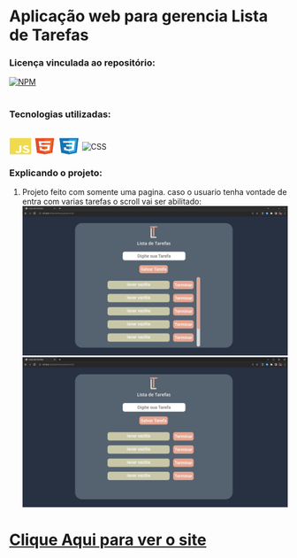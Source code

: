 # Aplicação web para gerencia Lista de Tarefas
### Licença vinculada ao repositório: 
[![NPM](https://img.shields.io/github/license/LuizFernandoDeveloper/Lista_de_tarefas)](https://github.com/LuizFernandoDeveloper/Lista_de_tarefas/blob/main/LICENSE)
#
### Tecnologias utilizadas: 
<div style="display: inline_block"><br>
    <img align="center" alt="Js" height="30" width="40" src="https://raw.githubusercontent.com/devicons/devicon/master/icons/javascript/javascript-plain.svg">
    <img align="center" alt="HTML" height="30" width="40" src="https://raw.githubusercontent.com/devicons/devicon/master/icons/html5/html5-original.svg">
    <img align="center" alt="CSS" height="30" width="40" src="https://raw.githubusercontent.com/devicons/devicon/master/icons/css3/css3-original.svg">
     <img align="center" alt="CSS" height="30" width="40" src="https://cdn.jsdelivr.net/gh/devicons/devicon/icons/jquery/jquery-plain-wordmark.svg">
</div>

### Explicando o projeto:
1. Projeto feito com somente uma pagina. caso o usuario tenha vontade de entra com varias tarefas o scroll vai ser abilitado:
![pagina inicial lsita de tarefas](/readmeAssests/index2.png)
![pagina inicial lsita de tarefas](/readmeAssests/index.png)
#

# [Clique Aqui para ver o site](https://lista-de-tarefas-delta.vercel.app)
